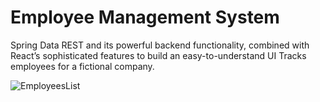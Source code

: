 # Employee Management System
Spring Data REST and its powerful backend functionality, combined with React’s sophisticated features to build an easy-to-understand UI
Tracks employees for a fictional company.


![EmployeesList](https://user-images.githubusercontent.com/21349874/202410658-e91471ad-2f13-4253-b580-7ac8a9a5d956.PNG)

